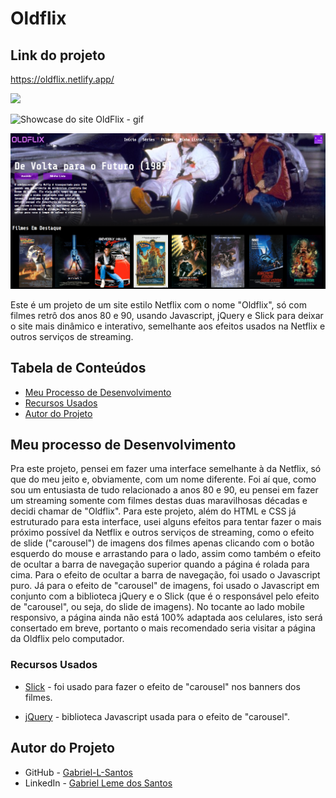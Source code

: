 # Oldflix

## Link do projeto

<https://oldflix.netlify.app/>

<img src="http://img.shields.io/static/v1?label=STATUS&message=CONCLUIDO&color=GREEN&style=for-the-badge"/>
</p>

![Showcase do site OldFlix - gif](./assets/img-gif-readme/oldflix-showcase.gif)

![Screenshot do site oldflix](./assets/img-gif-readme/oldflix-screenshot.png)

Este é um projeto de um site estilo Netflix com o nome "Oldflix", só com filmes retrô dos anos 80 e 90, usando Javascript, jQuery e Slick para deixar o site mais dinâmico e interativo, semelhante aos efeitos usados na Netflix e outros serviços de streaming.

## Tabela de Conteúdos

- [Meu Processo de Desenvolvimento](#meu-processo-de-desenvolvimento)
- [Recursos Usados](#recursos-usados)
- [Autor do Projeto](#autor-do-projeto)

## Meu processo de Desenvolvimento

Pra este projeto, pensei em fazer uma interface semelhante à da Netflix, só que do meu jeito e, obviamente, com um nome diferente. Foi aí que, como sou um entusiasta de tudo relacionado a anos 80 e 90, eu pensei em fazer um streaming somente com filmes destas duas maravilhosas décadas e decidi chamar de "Oldflix". Para este projeto, além do HTML e CSS já estruturado para esta interface, usei alguns efeitos para tentar fazer o mais próximo possível da Netflix e outros serviços de streaming, como o efeito de slide ("carousel") de imagens dos filmes apenas clicando com o botão esquerdo do mouse e arrastando para o lado, assim como também o efeito de ocultar a barra de navegação superior quando a página é rolada para cima. Para o efeito de ocultar a barra de navegação, foi usado o Javascript puro. Já para o efeito de "carousel" de imagens, foi usado o Javascript em conjunto com a biblioteca jQuery e o Slick (que é o responsável pelo efeito de "carousel", ou seja, do slide de imagens). No tocante ao lado mobile responsivo, a página ainda não está 100% adaptada aos celulares, isto será consertado em breve, portanto o mais recomendado seria visitar a página da Oldflix pelo computador.

### Recursos Usados

- [Slick](http://kenwheeler.github.io/slick/) - foi usado para fazer o efeito de "carousel" nos banners dos filmes.

- [jQuery](https://jquery.com/) - biblioteca Javascript usada para o efeito de "carousel".

## Autor do Projeto

- GitHub - [Gabriel-L-Santos](https://github.com/Gabriel-L-Santos)
- LinkedIn - [Gabriel Leme dos Santos](https://www.linkedin.com/in/gabriel-leme-dos-santos/)
